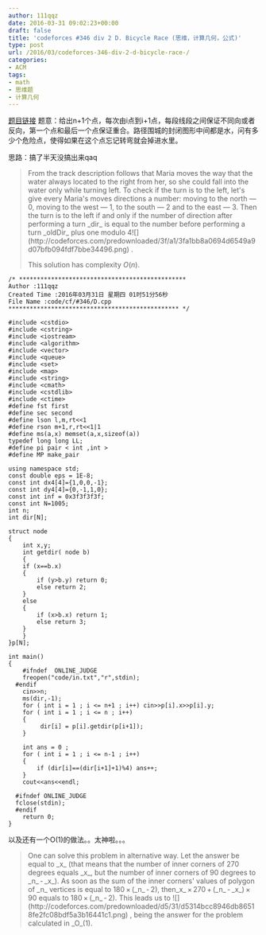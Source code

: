 ```yaml
---
author: 111qqz
date: 2016-03-31 09:02:23+00:00
draft: false
title: 'codeforces #346 div 2 D. Bicycle Race (思维，计算几何，公式)'
type: post
url: /2016/03/codeforces-346-div-2-d-bicycle-race-/
categories:
- ACM
tags:
- math
- 思维题
- 计算几何
---
```


[题目链接](http://codeforces.com/contest/659/problem/D)
题意：给出n+1个点，每次由i点到i+1点，每段线段之间保证不同向或者反向，第一个点和最后一个点保证重合。路径围城的封闭图形中间都是水，问有多少个危险点，使得如果在这个点忘记转弯就会掉进水里。

思路：搞了半天没搞出来qaq




<blockquote>From the track description follows that Maria moves the way that the water always located to the right from her, so she could fall into the water only while turning left. To check if the turn is to the left, let's give every Maria's moves directions a number: moving to the north — 0, moving to the west — 1, to the south — 2 and to the east — 3. Then the turn is to the left if and only if the number of direction after performing a turn _dir_ is equal to the number before performing a turn _oldDir_ plus one modulo 4![](http://codeforces.com/predownloaded/3f/a1/3fa1bb8a0694d6549a9d07bfb094fdf7bbe34496.png)
.

This solution has complexity _O_(_n_).</blockquote>




    
    /* ***********************************************
    Author :111qqz
    Created Time :2016年03月31日 星期四 01时51分56秒
    File Name :code/cf/#346/D.cpp
    ************************************************ */
    
    #include <cstdio>
    #include <cstring>
    #include <iostream>
    #include <algorithm>
    #include <vector>
    #include <queue>
    #include <set>
    #include <map>
    #include <string>
    #include <cmath>
    #include <cstdlib>
    #include <ctime>
    #define fst first
    #define sec second
    #define lson l,m,rt<<1
    #define rson m+1,r,rt<<1|1
    #define ms(a,x) memset(a,x,sizeof(a))
    typedef long long LL;
    #define pi pair < int ,int >
    #define MP make_pair
    
    using namespace std;
    const double eps = 1E-8;
    const int dx4[4]={1,0,0,-1};
    const int dy4[4]={0,-1,1,0};
    const int inf = 0x3f3f3f3f;
    const int N=1005;
    int n;
    int dir[N];
    
    struct node
    {
        int x,y;
        int getdir( node b)
        {
    	if (x==b.x)
    	{
    	    if (y>b.y) return 0;
    	    else return 2;
    	}
    	else
    	{
    	    if (x>b.x) return 1;
    	    else return 3;
    	}
        }
    }p[N];
    
    int main()
    {
    	#ifndef  ONLINE_JUDGE 
    	freopen("code/in.txt","r",stdin);
      #endif
    	cin>>n;
    	ms(dir,-1);
    	for ( int i = 1 ; i <= n+1 ; i++) cin>>p[i].x>>p[i].y;
    	for ( int i = 1 ; i <= n ; i++)
    	{
    	     dir[i] = p[i].getdir(p[i+1]);
    	}
    
    	int ans = 0 ;
    	for ( int i = 1 ; i <= n-1 ; i++)
    	{
    	    if (dir[i]==(dir[i+1]+1)%4) ans++;
    	}
    	cout<<ans<<endl;
    
      #ifndef ONLINE_JUDGE  
      fclose(stdin);
      #endif
        return 0;
    }
    


以及还有一个O(1)的做法。。太神啦。。。


<blockquote>One can solve this problem in alternative way. Let the answer be equal to _x_ (that means that the number of inner corners of 270 degrees equals _x_, but the number of inner corners of 90 degrees to _n_ - _x_). As soon as the sum of the inner corners' values of polygon of _n_ vertices is equal to 180 × (_n_ - 2), then_x_ × 270 + (_n_ - _x_) × 90 equals to 180 × (_n_ - 2). This leads us to ![](http://codeforces.com/predownloaded/d5/31/d5314bcc8946db86518fe2fc08bdf5a3b16441c1.png)
, being the answer for the problem calculated in _O_(1).</blockquote>



